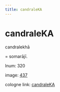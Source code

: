 ```yaml
---
title: candraleKA
---
```


# candraleKA

candralekhā  <div n="P" />= somarājī.

lnum: 320

image: [437](https://www.sanskrit-lexicon.uni-koeln.de/scans/csl-apidev/servepdf.php?dict=snp&page=437)

cologne link: [candraleKA](https://sanskrit-lexicon.uni-koeln.de/scans/csl-apidev/getword.php?dict=snp&key=candraleKA)

